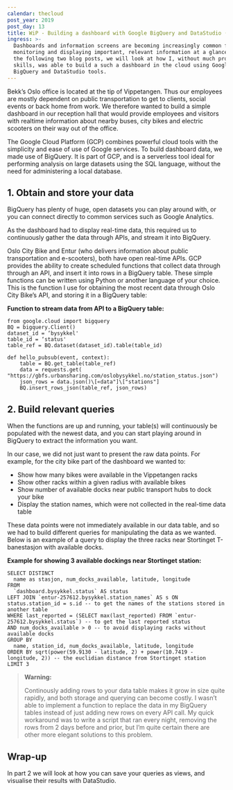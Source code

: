 ```yaml
---
calendar: thecloud
post_year: 2019
post_day: 13
title: WiP - Building a dashboard with Google BigQuery and DataStudio (1/2)
ingress: >-
  Dashboards and information screens are becoming increasingly common for
  monitoring and displaying important, relevant information at a glance. Over
  the following two blog posts, we will look at how I, without much programming
  skills, was able to build a such a dashboard in the cloud using Google’s
  BigQuery and DataStudio tools.
---
```

Bekk’s Oslo office is located at the tip of Vippetangen. Thus our employees are mostly dependent on public transportation to get to clients, social events or back home from work. We therefore wanted to build a simple dashboard in our reception hall that would provide employees and visitors with realtime information about nearby buses, city bikes and electric scooters on their way out of the office.

The Google Cloud Platform (GCP) combines powerful cloud tools with the simplicity and ease of use of Google services. To build dashboard data, we made use of BigQuery. It is part of GCP, and is a serverless tool ideal for performing analysis on large datasets using the SQL language, without the need for administering a local database.

## 1. Obtain and store your data

BigQuery has plenty of huge, open datasets you can play around with, or you can connect directly to common services such as Google Analytics. 

As the dashboard had to display real-time data, this required us to continuously gather the data through APIs, and stream it into BigQuery.

Oslo City Bike and Entur (who delivers information about public transportation and e-scooters), both have open real-time APIs. GCP provides the ability to create scheduled functions that collect data through through an API, and insert it into rows in a BigQuery table. These simple functions can be written using Python or another language of your choice. This is the function I use for obtaining the most recent data through Oslo City Bike’s API, and storing it in a BigQuery table:

**Function to stream data from API to a BigQuery table:**

```
from google.cloud import bigquery
BQ = bigquery.Client()
dataset_id = ‘bysykkel'
table_id = ‘status' 
table_ref = BQ.dataset(dataset_id).table(table_id)

def hello_pubsub(event, context):
    table = BQ.get_table(table_ref)
    data = requests.get( "https://gbfs.urbansharing.com/oslobysykkel.no/station_status.json")
    json_rows = data.json()\[«data"]\["stations"]
    BQ.insert_rows_json(table_ref, json_rows)
```

## 2. Build relevant queries

When the functions are up and running, your table(s) will continuously be populated with the newest data, and you can start playing around in BigQuery to extract the information you want.

In our case, we did not just want to present the raw data points. For example, for the city bike part of the dashboard we wanted to:

* Show how many bikes were available in the Vippetangen racks
* Show other racks within a given radius with available bikes
* Show number of available docks near public transport hubs to dock your bike
* Display the station names, which were not collected in the real-time data table

These data points were not immediately available in our data table, and so we had to build different queries for manipulating the data as we wanted. Below is an example of a query to display the three racks near Stortinget T-banestasjon with available docks.

**Example for showing 3 available dockings near Stortinget station:**

```
SELECT DISTINCT
  name as stasjon, num_docks_available, latitude, longitude
FROM
  `dashboard.bysykkel.status` AS status
LEFT JOIN `entur-257612.bysykkel.station_names` AS s ON status.station_id = s.id -- to get the names of the stations stored in another table
WHERE last_reported = (SELECT max(last_reported) FROM `entur-257612.bysykkel.status`) -- to get the last reported status
AND num_docks_available > 0 -- to avoid displaying racks without available docks
GROUP BY
  name, station_id, num_docks_available, latitude, longitude
ORDER BY sqrt(power(59.9130 - latitude, 2) + power(10.7419 - longitude, 2)) -- the euclidian distance from Stortinget station
LIMIT 3
```

> **Warning:**
>
> Continously adding rows to your data table makes it grow in size quite rapidly, and both storage and querying can become costly. I wasn’t able to implement a function to replace the data in my BigQuery tables instead of just adding new rows on every API call. My quick workaround was to write a script that ran every night, removing the rows from 2 days before and prior, but I’m quite certain there are other more elegant solutions to this problem.

## Wrap-up

In part 2 we will look at how you can save your queries as views, and visualise their results with DataStudio.
